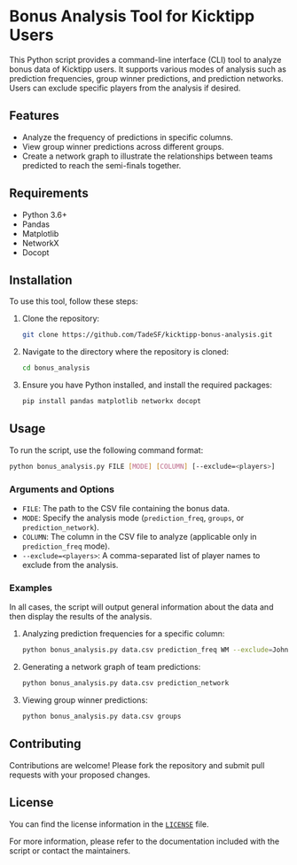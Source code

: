 # Bonus Analysis Tool for Kicktipp Users

This Python script provides a command-line interface (CLI) tool to analyze bonus data of Kicktipp users. It supports various modes of analysis such as prediction frequencies, group winner predictions, and prediction networks. Users can exclude specific players from the analysis if desired.

## Features

- Analyze the frequency of predictions in specific columns.
- View group winner predictions across different groups.
- Create a network graph to illustrate the relationships between teams predicted to reach the semi-finals together.

## Requirements

- Python 3.6+
- Pandas
- Matplotlib
- NetworkX
- Docopt

## Installation

To use this tool, follow these steps:

1. Clone the repository:
   ```bash
   git clone https://github.com/TadeSF/kicktipp-bonus-analysis.git
   ```
2. Navigate to the directory where the repository is cloned:
   ```bash
   cd bonus_analysis
   ```
3. Ensure you have Python installed, and install the required packages:
   ```bash
   pip install pandas matplotlib networkx docopt
   ```

## Usage

To run the script, use the following command format:

```bash
python bonus_analysis.py FILE [MODE] [COLUMN] [--exclude=<players>]
```

### Arguments and Options

- `FILE`: The path to the CSV file containing the bonus data.
- `MODE`: Specify the analysis mode (`prediction_freq`, `groups`, or `prediction_network`).
- `COLUMN`: The column in the CSV file to analyze (applicable only in `prediction_freq` mode).
- `--exclude=<players>`: A comma-separated list of player names to exclude from the analysis.

### Examples

In all cases, the script will output general information about the data and then display the results of the analysis.

1. Analyzing prediction frequencies for a specific column:
   ```bash
   python bonus_analysis.py data.csv prediction_freq WM --exclude=JohnDoe,JaneDoe
   ```
2. Generating a network graph of team predictions:
   ```bash
   python bonus_analysis.py data.csv prediction_network
   ```
3. Viewing group winner predictions:
   ```bash
   python bonus_analysis.py data.csv groups
   ```

## Contributing

Contributions are welcome! Please fork the repository and submit pull requests with your proposed changes.

## License

You can find the license information in the [`LICENSE`](/license) file.

For more information, please refer to the documentation included with the script or contact the maintainers.